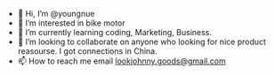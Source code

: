 - 👋 Hi, I’m @youngnue
- 👀 I’m interested in bike motor
- 🌱 I’m currently learning coding, Marketing, Business.
- 💞️ I’m looking to collaborate on anyone who looking for nice product reasourse. I got connections in China.
- 📫 How to reach me email lookjohnny.goods@gmail.com

<!---
2217839211/2217839211 is a ✨ special ✨ repository because its `README.md` (this file) appears on your GitHub profile.
You can click the Preview link to take a look at your changes.
--->
